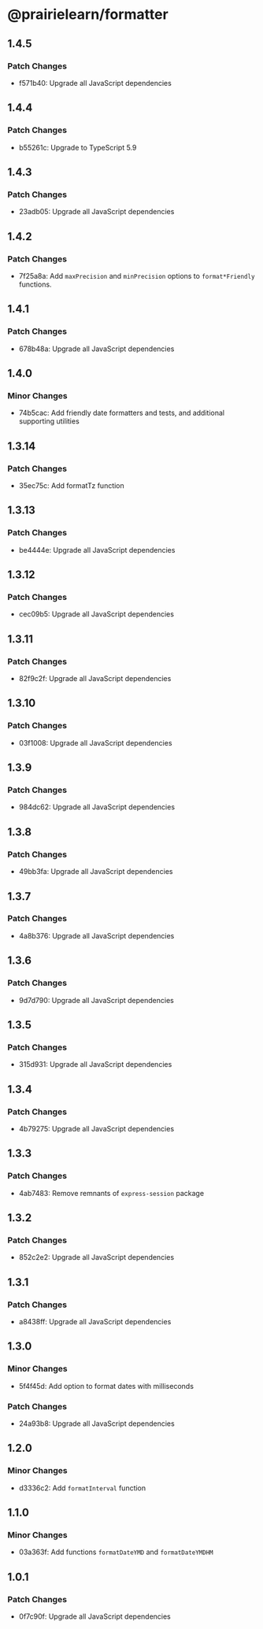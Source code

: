 # @prairielearn/formatter

## 1.4.5

### Patch Changes

- f571b40: Upgrade all JavaScript dependencies

## 1.4.4

### Patch Changes

- b55261c: Upgrade to TypeScript 5.9

## 1.4.3

### Patch Changes

- 23adb05: Upgrade all JavaScript dependencies

## 1.4.2

### Patch Changes

- 7f25a8a: Add `maxPrecision` and `minPrecision` options to `format*Friendly` functions.

## 1.4.1

### Patch Changes

- 678b48a: Upgrade all JavaScript dependencies

## 1.4.0

### Minor Changes

- 74b5cac: Add friendly date formatters and tests, and additional supporting utilities

## 1.3.14

### Patch Changes

- 35ec75c: Add formatTz function

## 1.3.13

### Patch Changes

- be4444e: Upgrade all JavaScript dependencies

## 1.3.12

### Patch Changes

- cec09b5: Upgrade all JavaScript dependencies

## 1.3.11

### Patch Changes

- 82f9c2f: Upgrade all JavaScript dependencies

## 1.3.10

### Patch Changes

- 03f1008: Upgrade all JavaScript dependencies

## 1.3.9

### Patch Changes

- 984dc62: Upgrade all JavaScript dependencies

## 1.3.8

### Patch Changes

- 49bb3fa: Upgrade all JavaScript dependencies

## 1.3.7

### Patch Changes

- 4a8b376: Upgrade all JavaScript dependencies

## 1.3.6

### Patch Changes

- 9d7d790: Upgrade all JavaScript dependencies

## 1.3.5

### Patch Changes

- 315d931: Upgrade all JavaScript dependencies

## 1.3.4

### Patch Changes

- 4b79275: Upgrade all JavaScript dependencies

## 1.3.3

### Patch Changes

- 4ab7483: Remove remnants of `express-session` package

## 1.3.2

### Patch Changes

- 852c2e2: Upgrade all JavaScript dependencies

## 1.3.1

### Patch Changes

- a8438ff: Upgrade all JavaScript dependencies

## 1.3.0

### Minor Changes

- 5f4f45d: Add option to format dates with milliseconds

### Patch Changes

- 24a93b8: Upgrade all JavaScript dependencies

## 1.2.0

### Minor Changes

- d3336c2: Add `formatInterval` function

## 1.1.0

### Minor Changes

- 03a363f: Add functions `formatDateYMD` and `formatDateYMDHM`

## 1.0.1

### Patch Changes

- 0f7c90f: Upgrade all JavaScript dependencies

